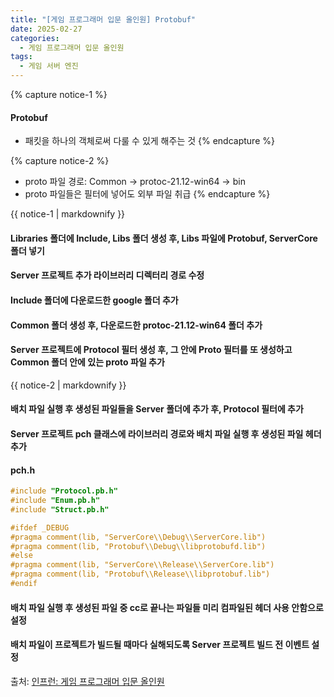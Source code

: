 ```yaml
---
title: "[게임 프로그래머 입문 올인원] Protobuf"
date: 2025-02-27
categories:
  - 게임 프로그래머 입문 올인원
tags:
  - 게임 서버 엔진
---
```




{% capture notice-1 %}
#### Protobuf

* 패킷을 하나의 객체로써 다룰 수 있게 해주는 것
{% endcapture %}

{% capture notice-2 %}
* proto 파일 경로: Common -> protoc-21.12-win64 -> bin
* proto 파일들은 필터에 넣어도 외부 파일 취급
{% endcapture %}

<div class="notice">
  {{ notice-1 | markdownify }}
</div>



#### Libraries 폴더에 Include, Libs 폴더 생성 후, Libs 파일에 Protobuf, ServerCore 폴더 넣기



#### Server 프로젝트 추가 라이브러리 디렉터리 경로 수정



#### Include 폴더에 다운로드한 google 폴더 추가



#### Common 폴더 생성 후, 다운로드한 protoc-21.12-win64 폴더 추가



#### Server 프로젝트에 Protocol 필터 생성 후, 그 안에 Proto 필터를 또 생성하고 Common 폴더 안에 있는 proto 파일 추가

<div class="notice">
  {{ notice-2 | markdownify }}
</div>



#### 배치 파일 실행 후 생성된 파일들을 Server 폴더에 추가 후, Protocol 필터에 추가


#### Server 프로젝트 pch 클래스에 라이브러리 경로와 배치 파일 실행 후 생성된 파일 헤더 추가

#### pch.h
```cpp
#include "Protocol.pb.h"
#include "Enum.pb.h"
#include "Struct.pb.h"

#ifdef _DEBUG
#pragma comment(lib, "ServerCore\\Debug\\ServerCore.lib")
#pragma comment(lib, "Protobuf\\Debug\\libprotobufd.lib")
#else
#pragma comment(lib, "ServerCore\\Release\\ServerCore.lib")
#pragma comment(lib, "Protobuf\\Release\\libprotobuf.lib")
#endif
```



#### 배치 파일 실행 후 생성된 파일 중 cc로 끝나는 파일들 미리 컴파일된 헤더 사용 안함으로 설정



#### 배치 파일이 프로젝트가 빌드될 때마다 실해되도록 Server 프로젝트 빌드 전 이벤트 설정

출처: [인프런: 게임 프로그래머 입문 올인원][source]

[source]: https://www.inflearn.com/course/%EA%B2%8C%EC%9E%84-%ED%94%84%EB%A1%9C%EA%B7%B8%EB%9E%98%EB%A8%B8-%EC%9E%85%EB%AC%B8-%EC%98%AC%EC%9D%B8%EC%9B%90-rookiss/dashboard